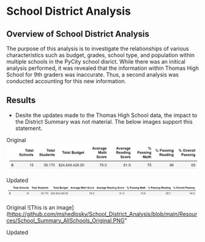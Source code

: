 # School District Analysis
## Overview of School District Analysis
The purpose of this analysis is to investigate the relationships of various characteristics such as budget, grades, school type, and population within multiple schools in the PyCity school disrict. While there was an initical analysis performed, it was revealed that the information within Thomas High School for 9th graders was inaccurate. Thus, a second analysis was conducted accounting for this new information.

## Results
- Desite the updates made to the Thomas High School data, the impact to the District Summary was not material. The below images support this statement. 

Original
![This is an image](https://github.com/mshedlosky/School_District_Analysis/blob/main/Resources/District_Summary_Original.PNG)

Updated
![This is an image](https://github.com/mshedlosky/School_District_Analysis/blob/main/Resources/District_Summary_Updated.PNG)


Original
![This is an image](https://github.com/mshedlosky/School_District_Analysis/blob/main/Resources/School_Summary_AllSchools_Original.PNG"

Updated
